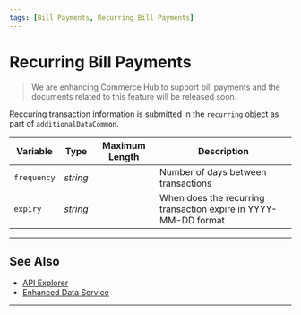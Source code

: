 ```yaml
---
tags: [Bill Payments, Recurring Bill Payments]
---
```


# Recurring Bill Payments

<!-- theme: danger -->
> We are enhancing Commerce Hub to support bill payments and the documents related to this feature will be released soon.

Reccuring transaction information is submitted in the `recurring` object as part of `additionalDataCommon`.

| Variable | Type | Maximum Length | Description |
| -------- | -- | ------------ | ------------------ |
| `frequency` | *string* | | Number of days between transactions |
| `expiry` | *string* | | When does the recurring transaction expire in YYYY-MM-DD format |

---

## See Also

- [API Explorer](../api/?type=post&path=/payments/v1/charges)
- [Enhanced Data Service](?path=docs/Resources/API-Documents/DaaS/Enhanced-Data-Service.md)

---
